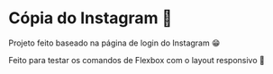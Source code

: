 # Cópia do Instagram 📸

Projeto feito baseado na página de login do Instagram 😁

Feito para testar os comandos de Flexbox com o layout responsivo 🥰